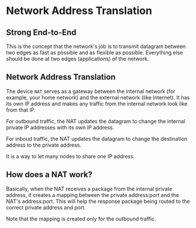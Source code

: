 # Network Address Translation

## Strong End-to-End

This is the concept that the network's job is to transmit datagram between two edges as fast as possible and as flexible as possible. Everything else should be done at two edges (applications) of the network.

## Network Address Translation

The device `NAT` serves as a gateway between the internal network (for example, your home network) and the external network (like Internet). It has its own IP address and makes any traffic from the internal network look like from that IP.

For outbound traffic, the NAT updates the datagram to change the internal private IP addresses with its own IP address.

For inboud traffic, the NAT updates the datagram to change the destination address to the private address.

It is a way to let many nodes to share one IP address.

## How does a NAT work?

Basically, when the NAT receives a package from the internal private address, it creates a mapping between the private address:port and the NAT's address:port. This will help the response package being routed to the correct private address and port.

Note that the mapping is created only for the outbound traffic.
